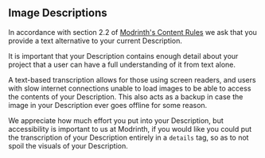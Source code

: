 ## Image Descriptions

In accordance with section 2.2 of [Modrinth's Content Rules](https://modrinth.com/legal/rules) we ask that you provide a text alternative to your current Description.

It is important that your Description contains enough detail about your project that a user can have a full understanding of it from text alone.

A text-based transcription allows for those using screen readers, and users with slow internet connections unable to load images to be able to access the contents of your Description. This also acts as a backup in case the image in your Description ever goes offline for some reason.

We appreciate how much effort you put into your Description, but accessibility is important to us at Modrinth, if you would like you could put the transcription of your Description entirely in a `details` tag, so as to not spoil the visuals of your Description.

